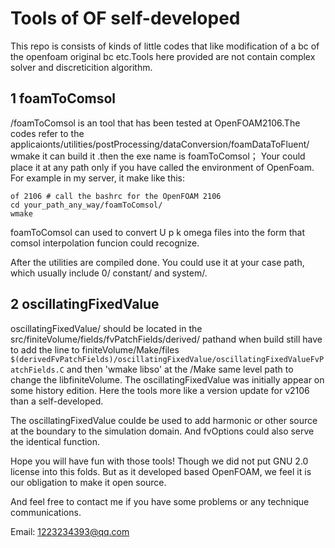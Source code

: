 # Tools of OF self-developed
This repo is consists of kinds of little codes that like modification of a bc of the openfoam original bc etc.Tools here provided are not contain complex solver and discreticition algorithm.
## 1 foamToComsol
/foamToComsol is an tool that has been tested at OpenFOAM2106.The codes refer to the applicaionts/utilities/postProcessing/dataConversion/foamDataToFluent/
wmake it can build it .then the exe name is foamToComsol；
 Your could place it at any path only if you have called the environment of OpenFoam.
 For example in my server, it make like this:

```
of 2106 # call the bashrc for the OpenFOAM 2106
cd your_path_any_way/foamToComsol/
wmake

```

foamToComsol can used to convert U p k omega files into the form that comsol interpolation funcion could recognize.

After the utilities are compiled done. You could use it at your case path, which usually include 0/ constant/ and system/.


## 2 oscillatingFixedValue
oscillatingFixedValue/
should be located in the src/finiteVolume/fields/fvPatchFields/derived/ pathand when build 
still have to add the line to finiteVolume/Make/files
`$(derivedFvPatchFields)/oscillatingFixedValue/oscillatingFixedValueFvPatchFields.C`
and then 'wmake libso' at the /Make same level path to change the libfiniteVolume.
The oscillatingFixedValue was initially appear on some history edition. Here the tools more like a version update for v2106 than a self-developed.

The oscillatingFixedValue coulde be used to add harmonic or other source at the boundary to the simulation domain. And fvOptions could also serve the identical function.


Hope you will have fun with those tools! Though we did not put GNU 2.0 license into this folds. But as it developed based OpenFOAM, we feel it is our obligation to make it open source. 

And feel free to contact me if you have some problems or any technique communications.

Email: 1223234393@qq.com


